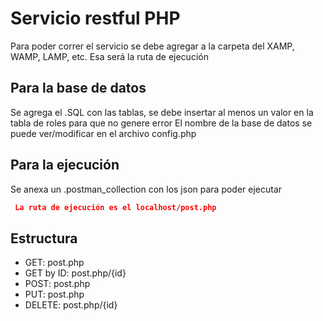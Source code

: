 # Servicio restful PHP

Para poder correr el servicio se debe agregar a la carpeta del XAMP, WAMP, LAMP, etc. Esa será la ruta de ejecución

## Para la base de datos

Se agrega el .SQL con las tablas, se debe insertar al menos un valor en la tabla de roles para que no genere error
El nombre de la base de datos se puede ver/modificar en el archivo config.php

## Para la ejecución

Se anexa un .postman_collection con los json para poder ejecutar
```json
 La ruta de ejecución es el localhost/post.php
```

## Estructura
* GET: post.php
* GET by ID: post.php/{id}
* POST: post.php
* PUT: post.php
* DELETE: post.php/{id}
